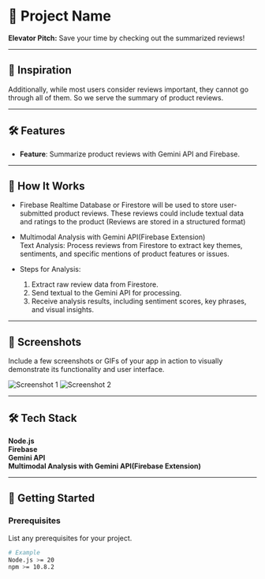 # 🚀 Project Name

**Elevator Pitch:** Save your time by checking out the summarized reviews!

---

## 🌟 Inspiration

Additionally, while most users consider reviews important, they cannot go through all of them. So we serve the summary of product reviews.

---

## 🛠️ Features

- **Feature**: Summarize product reviews with Gemini API and Firebase.

---

## 🎯 How It Works

- Firebase Realtime Database or Firestore will be used to store user-submitted product reviews. These reviews could include textual data and ratings to the product (Reviews are stored in a structured format)

- Multimodal Analysis with Gemini API(Firebase Extension)  
   Text Analysis: Process reviews from Firestore to extract key themes, sentiments, and specific mentions of product features or issues.
- Steps for Analysis:
  1.  Extract raw review data from Firestore.
  2.  Send textual to the Gemini API for processing.
  3.  Receive analysis results, including sentiment scores, key phrases, and visual insights.

---

## 📸 Screenshots

Include a few screenshots or GIFs of your app in action to visually demonstrate its functionality and user interface.

![Screenshot 1](link-to-image-1.png)
![Screenshot 2](link-to-image-2.png)

---

## 🛠️ Tech Stack

**Node.js**  
**Firebase**  
**Gemini API**  
**Multimodal Analysis with Gemini API(Firebase Extension)**

---

## 🚀 Getting Started

### Prerequisites

List any prerequisites for your project.

```bash
# Example
Node.js >= 20
npm >= 10.8.2
```
